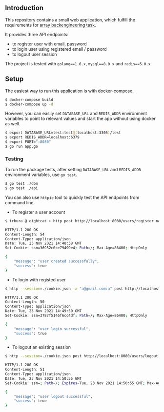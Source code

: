 ## Introduction 

This repository contains a small web application, which fulfill the requirements for [array backengineering task](https://gitlab.com/array.com/tests-backend/-/blob/master/test-1.md). 

It provides three API endpoints:
  * to register user with email, password
  * to login user using registered email / password 
  * to logout user session 

The project is tested with `golang==1.6.x`, `mysql==8.0.x` and `redis==5.0.x`. 
## Setup 

The easiest way to run this application is with docker-compose. 

```sh
$ docker-compose build
$ docker-compose up -d
```

However, you can easily set `DATABASE_URL` and `REDIS_ADDR` environment variables to point to relevant values and start the app without using docker as well.

```sh
$ export DATABASE_URL=test:test@(localhost:3306)/test
$ export REDIS_ADDR=localhost:6379
$ export PORT=":8080"
$ go run app.go 
```

### Testing 

To run the package tests, after setting `DATABASE_URL` and `REDIS_ADDR` environment variables, use `go test`.

```sh
$ go test ./dbm
$ go test ./api
```

You can also use `httpie` tool to quickly test the API endpoints from command line. 

- To register a user account

```sh
$ trhura @ eightcat > http post http://localhost:8080/users/register name="a" email="a@gmail.com" password="a"

HTTP/1.1 200 OK
Content-Length: 54
Content-Type: application/json
Date: Tue, 23 Nov 2021 14:48:38 GMT
Set-Cookie: ssn=36952c0ce79499e4; Path=/; Max-Age=86400; HttpOnly

{
    "message": "user created successfully",
    "success": true
}
```

- To login with registed user

```sh
$ http --session=./cookie.json -a "a@gmail.com:a" post http://localhost:8080/users/login

HTTP/1.1 200 OK
Content-Length: 50
Content-Type: application/json
Date: Tue, 23 Nov 2021 14:49:50 GMT
Set-Cookie: ssn=3787f5146f6cc4df; Path=/; Max-Age=86400; HttpOnly

{
    "message": "user login successful",
    "success": true
}
```

- To logout an existing session

```sh
$ http --session=./cookie.json post http://localhost:8080/users/logout

HTTP/1.1 200 OK
Content-Length: 51
Content-Type: application/json
Date: Tue, 23 Nov 2021 14:50:55 GMT
Set-Cookie: ssn=; Path=/; Expires=Tue, 23 Nov 2021 14:50:55 GMT; Max-Age=0; HttpOnly

{
    "message": "user logout successful",
    "success": true
} 
```